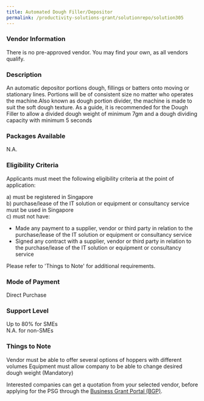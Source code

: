 ```yaml
---
title: Automated Dough Filler/Depositor
permalink: /productivity-solutions-grant/solutionrepo/solution305
---
```


### Vendor Information
There is no pre-approved vendor. You may find your own, as all vendors qualify.

### Description

An automatic depositor portions dough, fillings or batters onto moving or stationary lines. Portions will be of consistent size no matter who operates the machine.Also known as dough portion divider, the machine is made to suit the soft dough texture. As a guide, it is recommended for the Dough Filler to allow a divided dough weight of minimum 7gm and a dough dividing capacity with minimum 5 seconds

### Packages Available

N.A.

### Eligibility Criteria

Applicants must meet the following eligibility criteria at the point of application:

a) must be registered in Singapore <br>
b) purchase/lease of the IT solution or equipment or consultancy service must be used in Singapore <br>
c) must not have:
- Made any payment to a supplier, vendor or third party in relation to the purchase/lease of the IT solution or equipment or consultancy service
- Signed any contract with a supplier, vendor or third party in relation to the purchase/lease of the IT solution or equipment or consultancy service

Please refer to 'Things to Note' for additional requirements.

### Mode of Payment
Direct Purchase

### Support Level
Up to 80% for SMEs <br>
N.A. for non-SMEs

### Things to Note
Vendor must be able to offer several options of hoppers with different volumes
Equipment must allow company to be able to change desired dough weight (Mandatory)

Interested companies can get a quotation from your selected vendor, before applying for the PSG through the <a target='_blank' href='https://www.businessgrants.gov.sg/'>Business Grant Portal (BGP)</a>.
